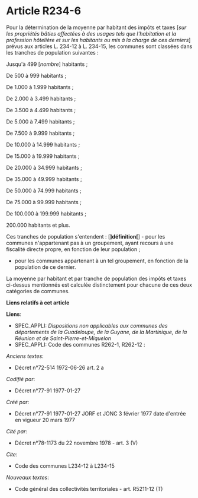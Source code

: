 # Article R234-6

Pour la détermination de la moyenne par habitant des impôts et taxes [*sur les propriétés bâties affectées à des usages tels
que l'habitation et la profession hôtelière et sur les habitants ou mis à la charge de ces derniers*] prévus aux articles L.
234-12 à L. 234-15, les communes sont classées dans les tranches de population suivantes :

Jusqu'à 499 [*nombre*] habitants ; 

De 500 à 999 habitants ; 

De 1.000 à 1.999 habitants ; 

De 2.000 à 3.499 habitants ; 

De 3.500 à 4.499 habitants ; 

De 5.000 à 7.499 habitants ; 

De 7.500 à 9.999 habitants ; 

De 10.000 à 14.999 habitants ; 

De 15.000 à 19.999 habitants ; 

De 20.000 à 34.999 habitants ; 

De 35.000 à 49.999 habitants ; 

De 50.000 à 74.999 habitants ; 

De 75.000 à 99.999 habitants ; 

De 100.000 à 199.999 habitants ; 

200.000 habitants et plus.

Ces tranches de population s'entendent : [**]définition[**]    - pour les communes n'appartenant pas à un groupement, ayant
recours à une fiscalité directe propre, en fonction de leur population ; 

- pour les communes appartenant à un tel groupement, en fonction de la population de ce dernier. 

La moyenne par habitant et par tranche de population des impôts et taxes ci-dessus mentionnés est calculée distinctement pour
chacune de ces deux catégories de communes.

**Liens relatifs à cet article**

**Liens**:

  - SPEC_APPLI: *Dispositions non applicables aux communes des départements de la Guadeloupe, de la Guyane, de la Martinique, de la Réunion et de Saint-Pierre-et-Miquelon*
  - SPEC_APPLI: Code des communes R262-1, R262-12 :

_Anciens textes_:

  - Décret n°72-514 1972-06-26 art. 2 a

_Codifié par_:

  - Décret n°77-91 1977-01-27

_Créé par_:

  - Décret n°77-91 1977-01-27 JORF et JONC 3 février 1977 date d'entrée en vigueur 20 mars 1977

_Cité par_:

  - Décret n°78-1173 du 22 novembre 1978 - art. 3 (V)

_Cite_:

  - Code des communes L234-12 à L234-15

_Nouveaux textes_:

  - Code général des collectivités territoriales - art. R5211-12 (T)
